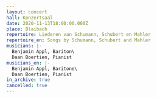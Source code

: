 ```yaml
---
layout: concert
hall: Konzertsaal
date: 2020-11-13T18:00:00.000Z
place: Blaibach
repertoire: Liederen van Schumann, Schubert en Mahler
repertoire_en: Songs by Schumann, Schubert and Mahler
musicians: |-
  Benjamin Appl, Bariton\
  Daan Boertien, Pianist
musicians_en: |-
  Benjamin Appl, Baritone\
  Daan Boertien, Pianist
in_archive: true
cancelled: true
---
```


